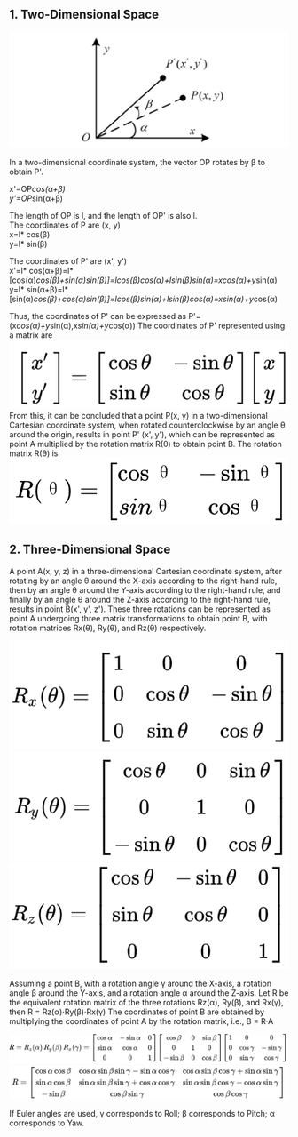 ## 1. Two-Dimensional Space
![Figure 1](../Resources/2d_rotation.png)

In a two-dimensional coordinate system, the vector OP rotates by β to obtain P'.

x'=OP*cos(α+β) \
y'=OP*sin(α+β)


The length of OP is l, and the length of OP' is also l.\
The coordinates of P are (x, y) \
x=l* cos(β)\
y=l* sin(β)

The coordinates of P' are (x', y') \
x'=l* cos(α+β)=l*[cos(α)*cos(β)+sin(α)*sin(β)]=l*cos(β)*cos(α)+l*sin(β)*sin(α)=x*cos(α)+y*sin(α)
\
y=l* sin(α+β)=l*[sin(α)*cos(β)+cos(α)*sin(β)]=l*cos(β)*sin(α)+l*sin(β)*cos(α)=x*sin(α)+y*cos(α)

Thus, the coordinates of P' can be expressed as
P'=(x*cos(α)+y*sin(α),x*sin(α)+y*cos(α))
The coordinates of P' represented using a matrix are \
![Figure 1](../Resources/2d_mat.png) \
From this, it can be concluded that a point P(x, y) in a two-dimensional Cartesian coordinate system, when rotated counterclockwise by an angle θ around the origin, results in point P' (x', y'), which can be represented as point A multiplied by the rotation matrix R(θ) to obtain point B.
The rotation matrix R(θ) is \
![Figure 1](../Resources/R_theta.png)

## 2. Three-Dimensional Space
A point A(x, y, z) in a three-dimensional Cartesian coordinate system, after rotating by an angle θ around the X-axis according to the right-hand rule, then by an angle θ around the Y-axis according to the right-hand rule, and finally by an angle θ around the Z-axis according to the right-hand rule, results in point B(x', y', z'). These three rotations can be represented as point A undergoing three matrix transformations to obtain point B, with rotation matrices Rx(θ), Ry(θ), and Rz(θ) respectively.

![Figure 1](../Resources/Rx_theta.png)
![Figure 1](../Resources/Ry_theta.png)
![Figure 1](../Resources/Rz_theta.png)

Assuming a point B, with a rotation angle γ around the X-axis, a rotation angle β around the Y-axis, and a rotation angle α around the Z-axis.
Let R be the equivalent rotation matrix of the three rotations Rz(α), Ry(β), and Rx(γ), then R = Rz(α)·Ry(β)·Rx(γ)
The coordinates of point B are obtained by multiplying the coordinates of point A by the rotation matrix, i.e., B = R·A

![Figure 1](../Resources/R_1.png)
![Figure 1](../Resources/R_2.png)

If Euler angles are used, γ corresponds to Roll; β corresponds to Pitch; α corresponds to Yaw.

